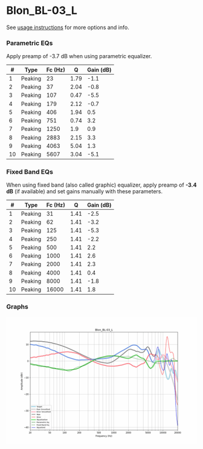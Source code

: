 # Blon_BL-03_L
See [usage instructions](https://github.com/jaakkopasanen/AutoEq#usage) for more options and info.

### Parametric EQs
Apply preamp of -3.7 dB when using parametric equalizer.

|   # | Type    |   Fc (Hz) |    Q |   Gain (dB) |
|-----|---------|-----------|------|-------------|
|   1 | Peaking |        23 | 1.79 |        -1.1 |
|   2 | Peaking |        37 | 2.04 |        -0.8 |
|   3 | Peaking |       107 | 0.47 |        -5.5 |
|   4 | Peaking |       179 | 2.12 |        -0.7 |
|   5 | Peaking |       406 | 1.94 |         0.5 |
|   6 | Peaking |       751 | 0.74 |         3.2 |
|   7 | Peaking |      1250 | 1.9  |         0.9 |
|   8 | Peaking |      2883 | 2.15 |         3.3 |
|   9 | Peaking |      4063 | 5.04 |         1.3 |
|  10 | Peaking |      5607 | 3.04 |        -5.1 |

### Fixed Band EQs
When using fixed band (also called graphic) equalizer, apply preamp of **-3.4 dB** (if available) and set gains manually with these parameters.

|   # | Type    |   Fc (Hz) |    Q |   Gain (dB) |
|-----|---------|-----------|------|-------------|
|   1 | Peaking |        31 | 1.41 |        -2.5 |
|   2 | Peaking |        62 | 1.41 |        -3.2 |
|   3 | Peaking |       125 | 1.41 |        -5.3 |
|   4 | Peaking |       250 | 1.41 |        -2.2 |
|   5 | Peaking |       500 | 1.41 |         2.2 |
|   6 | Peaking |      1000 | 1.41 |         2.6 |
|   7 | Peaking |      2000 | 1.41 |         2.3 |
|   8 | Peaking |      4000 | 1.41 |         0.4 |
|   9 | Peaking |      8000 | 1.41 |        -1.8 |
|  10 | Peaking |     16000 | 1.41 |         1.8 |

### Graphs
![](./Blon_BL-03_L.png)
